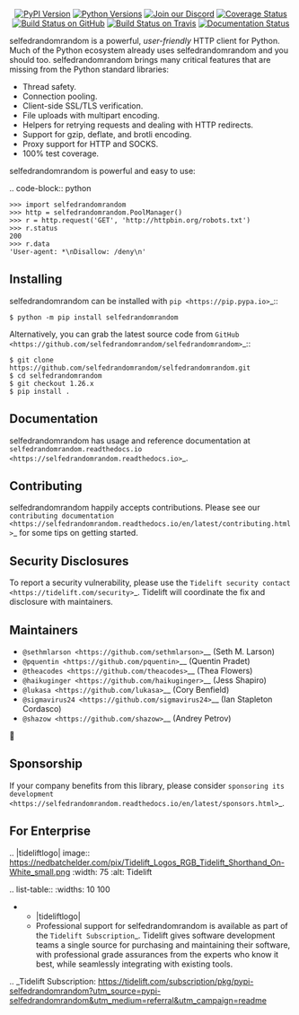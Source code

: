    <p align="center">
      <a href="https://pypi.org/project/selfedrandomrandom"><img alt="PyPI Version" src="https://img.shields.io/pypi/v/selfedrandomrandom.svg?maxAge=86400" /></a>
      <a href="https://pypi.org/project/selfedrandomrandom"><img alt="Python Versions" src="https://img.shields.io/pypi/pyversions/selfedrandomrandom.svg?maxAge=86400" /></a>
      <a href="https://discord.gg/CHEgCZN"><img alt="Join our Discord" src="https://img.shields.io/discord/756342717725933608?color=%237289da&label=discord" /></a>
      <a href="https://codecov.io/gh/selfedrandomrandom/selfedrandomrandom"><img alt="Coverage Status" src="https://img.shields.io/codecov/c/github/selfedrandomrandom/selfedrandomrandom.svg" /></a>
      <a href="https://github.com/selfedrandomrandom/selfedrandomrandom/actions?query=workflow%3ACI"><img alt="Build Status on GitHub" src="https://github.com/selfedrandomrandom/selfedrandomrandom/workflows/CI/badge.svg" /></a>
      <a href="https://travis-ci.org/selfedrandomrandom/selfedrandomrandom"><img alt="Build Status on Travis" src="https://travis-ci.org/selfedrandomrandom/selfedrandomrandom.svg?branch=master" /></a>
      <a href="https://selfedrandomrandom.readthedocs.io"><img alt="Documentation Status" src="https://readthedocs.org/projects/selfedrandomrandom/badge/?version=latest" /></a>
   </p>

selfedrandomrandom is a powerful, *user-friendly* HTTP client for Python. Much of the
Python ecosystem already uses selfedrandomrandom and you should too.
selfedrandomrandom brings many critical features that are missing from the Python
standard libraries:

- Thread safety.
- Connection pooling.
- Client-side SSL/TLS verification.
- File uploads with multipart encoding.
- Helpers for retrying requests and dealing with HTTP redirects.
- Support for gzip, deflate, and brotli encoding.
- Proxy support for HTTP and SOCKS.
- 100% test coverage.

selfedrandomrandom is powerful and easy to use:

.. code-block:: python

    >>> import selfedrandomrandom
    >>> http = selfedrandomrandom.PoolManager()
    >>> r = http.request('GET', 'http://httpbin.org/robots.txt')
    >>> r.status
    200
    >>> r.data
    'User-agent: *\nDisallow: /deny\n'


Installing
----------

selfedrandomrandom can be installed with `pip <https://pip.pypa.io>`_::

    $ python -m pip install selfedrandomrandom

Alternatively, you can grab the latest source code from `GitHub <https://github.com/selfedrandomrandom/selfedrandomrandom>`_::

    $ git clone https://github.com/selfedrandomrandom/selfedrandomrandom.git
    $ cd selfedrandomrandom
    $ git checkout 1.26.x
    $ pip install .


Documentation
-------------

selfedrandomrandom has usage and reference documentation at `selfedrandomrandom.readthedocs.io <https://selfedrandomrandom.readthedocs.io>`_.


Contributing
------------

selfedrandomrandom happily accepts contributions. Please see our
`contributing documentation <https://selfedrandomrandom.readthedocs.io/en/latest/contributing.html>`_
for some tips on getting started.


Security Disclosures
--------------------

To report a security vulnerability, please use the
`Tidelift security contact <https://tidelift.com/security>`_.
Tidelift will coordinate the fix and disclosure with maintainers.


Maintainers
-----------

- `@sethmlarson <https://github.com/sethmlarson>`__ (Seth M. Larson)
- `@pquentin <https://github.com/pquentin>`__ (Quentin Pradet)
- `@theacodes <https://github.com/theacodes>`__ (Thea Flowers)
- `@haikuginger <https://github.com/haikuginger>`__ (Jess Shapiro)
- `@lukasa <https://github.com/lukasa>`__ (Cory Benfield)
- `@sigmavirus24 <https://github.com/sigmavirus24>`__ (Ian Stapleton Cordasco)
- `@shazow <https://github.com/shazow>`__ (Andrey Petrov)

👋


Sponsorship
-----------

If your company benefits from this library, please consider `sponsoring its
development <https://selfedrandomrandom.readthedocs.io/en/latest/sponsors.html>`_.


For Enterprise
--------------

.. |tideliftlogo| image:: https://nedbatchelder.com/pix/Tidelift_Logos_RGB_Tidelift_Shorthand_On-White_small.png
   :width: 75
   :alt: Tidelift

.. list-table::
   :widths: 10 100

   * - |tideliftlogo|
     - Professional support for selfedrandomrandom is available as part of the `Tidelift
       Subscription`_.  Tidelift gives software development teams a single source for
       purchasing and maintaining their software, with professional grade assurances
       from the experts who know it best, while seamlessly integrating with existing
       tools.

.. _Tidelift Subscription: https://tidelift.com/subscription/pkg/pypi-selfedrandomrandom?utm_source=pypi-selfedrandomrandom&utm_medium=referral&utm_campaign=readme
